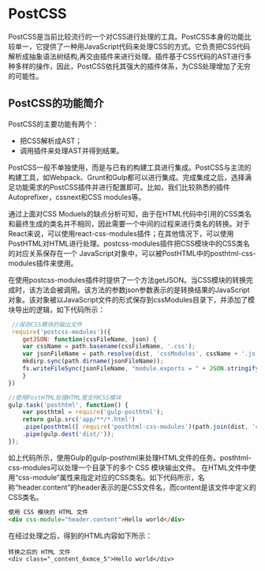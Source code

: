 # PostCSS
PostCSS是当前比较流行的一个对CSS进行处理的工具。PostCSS本身的功能比较单一，它提供了一种用JavaScript代码来处理CSS的方式。它负责把CSS代码解析成抽象语法树结构,再交由插件来进行处理。插件基于CSS代码的AST进行多种多样的操作，因此，PostCSS依托其强大的插件体系，为CSS处理增加了无穷的可能性。
## PostCSS的功能简介
PostCSS的主要功能有两个：
- 把CSS解析成AST；
- 调用插件来处理AST并得到结果。

PostCSS一般不单独使用，而是与已有的构建工具进行集成。PostCSS与主流的构建工具，如Webpack、Grunt和Gulp都可以进行集成。完成集成之后，选择满足功能需求的PostCSS插件并进行配置即可。比如，我们比较熟悉的插件Autoprefixer，cssnext和CSS modules等。
  
通过上面对CSS Moduels的缺点分析可知，由于在HTML代码中引用的CSS类名和最终生成的类名并不相同，因此需要一个中间的过程来进行类名的转换。对于React来说，可以使用react-css-modules插件；在其他情况下，可以使用PostHTML对HTML进行处理。postcss-modules插件把CSS模块中的CSS类名的对应关系保存在一个 JavaScript对象中，可以被PostHTML中的posthtml-css-modules插件来使用。
  
在使用postcss-modules插件时提供了一个方法getJSON。当CSS模块的转换完成时，该方法会被调用。该方法的参数json参数表示的是转换结果的JavaScript 对象。该对象被以JavaScript文件的形式保存到cssModules目录下，并添加了模块导出的逻辑，如下代码所示：
  
```javascript
 //保存CSS模块的输出文件
 require('postcss-modules')({
 	getJSON: function(cssFileName, json) {
  	var cssName = path.basename(cssFileName, '.css');
  	var jsonFileName = path.resolve(dist, 'cssModules', cssName + '.js');
  	mkdirp.sync(path.dirname(jsonFileName));
  	fs.writeFileSync(jsonFileName, "module.exports = " + JSON.stringify(json) + ";");
	}
})
```
  
```javascript
//使用PostHTML处理HTML里支持CSS模块
gulp.task('posthtml', function() {
	var posthtml = require('gulp-posthtml');
	return gulp.src('app/**/*.html')
	.pipe(posthtml([ require('posthtml-css-modules')(path.join(dist, 'cssModules')) ]))
 	.pipe(gulp.dest('dist/'));
});
```
  
如上代码所示，使用Gulp的gulp-posthtml来处理HTML文件的任务。posthtml-css-modules可以处理一个目录下的多个 CSS 模块输出文件。
在HTML文件中使用“css-module”属性来指定对应的CSS类名。如下代码所示，名称“header.content”的header表示的是CSS文件名，而content是该文件中定义的CSS类名。
  
```html
使用 CSS 模块的 HTML 文件
<div css-module="header.content">Hello world</div>
```

在经过处理之后，得到的HTML内容如下所示：
```
转换之后的 HTML 文件
<div class="_content_6xmce_5">Hello world</div>
```
